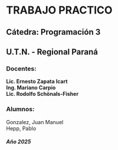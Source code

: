 # TRABAJO PRACTICO  

## Cátedra: Programación 3  

## U.T.N. - Regional Paraná  

### Docentes:   
__Lic. Ernesto Zapata Icart__  
__Ing. Mariano Carpio__  
__Lic. Rodolfo Schönals-Fisher__  

### Alumnos:  
Gonzalez, Juan Manuel  
Hepp, Pablo   

##### Año 2025  
